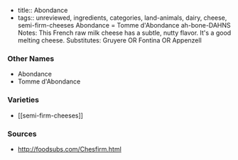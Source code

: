 - title:: Abondance
- tags:: unreviewed, ingredients, categories, land-animals, dairy, cheese, semi-firm-cheeses
Abondance = Tomme d'Abondance ah-bone-DAHNS Notes: This French raw milk cheese has a subtle, nutty flavor. It's a good melting cheese. Substitutes: Gruyere OR Fontina OR Appenzell

### Other Names

* Abondance
* Tomme d'Abondance

### Varieties

* [[semi-firm-cheeses]]

### Sources
* http://foodsubs.com/Chesfirm.html
